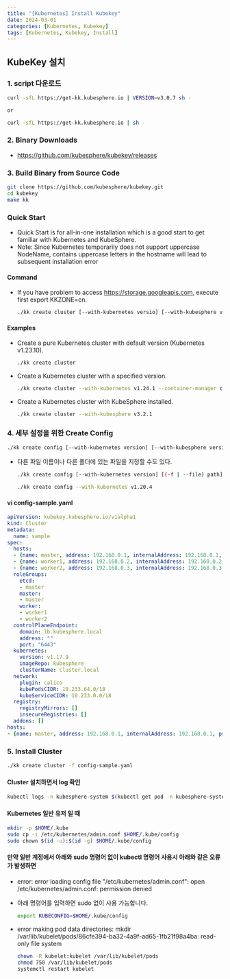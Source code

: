 ```yaml
---
title: "[Kubernetes] Install Kubekey"
date: 2024-03-01
categories: [Kubernetes, Kubekey]
tags: [Kubernetes, Kubekey, Install]
---
```


## KubeKey 설치

### 1. script 다운로드

```bash
curl -sfL https://get-kk.kubesphere.io | VERSION=v3.0.7 sh -

or

curl -sfL https://get-kk.kubesphere.io | sh -
```

### 2. Binary Downloads

- <https://github.com/kubesphere/kubekey/releases>

### 3. Build Binary from Source Code

```bash
git clone https://github.com/kubesphere/kubekey.git
cd kubekey
make kk
```

### Quick Start

- Quick Start is for all-in-one installation which is a good start to get familiar with Kubernetes and KubeSphere.
- Note: Since Kubernetes temporarily does not support uppercase NodeName, contains uppercase letters in the hostname will lead to subsequent installation error

#### Command

- If you have problem to access <https://storage.googleapis.com>, execute first export KKZONE=cn.

  ```bash
  ./kk create cluster [--with-kubernetes versio] [--with-kubesphere version]
  ```

#### Examples

- Create a pure Kubernetes cluster with default version (Kubernetes v1.23.10).

  ```bash
  ./kk create cluster
  ```

- Create a Kubernetes cluster with a specified version.

  ```bash
  ./kk create cluster --with-kubernetes v1.24.1 --container-manager containerd
  ```

- Create a Kubernetes cluster with KubeSphere installed.

  ```bash
  ./kk create cluster --with-kubesphere v3.2.1
  ```

### 4. 세부 설정을 위한 Create Config

```bash
./kk create config [--with-kubernetes version] [--with-kubesphere version] [(-f | --filename) path]
```

- 다른 파일 이름이나 다른 폴더에 있는 파일을 지정할 수도 있다.

  ```bash
  ./kk create config [--with-kubernetes version] [(-f | --file) path]
  ```

  ```bash
  ./kk create config --with-kubernetes v1.20.4
  ```

#### vi config-sample.yaml

```yaml
apiVersion: kubekey.kubesphere.io/v1alpha1
kind: Cluster
metadata:
  name: sample
spec:
  hosts:
  - {name: master, address: 192.168.0.1, internalAddress: 192.168.0.1, user: root, password: Testing123}
  - {name: worker1, address: 192.168.0.2, internalAddress: 192.168.0.2, user: root, password: Testing123}
  - {name: worker2, address: 192.168.0.3, internalAddress: 192.168.0.3, user: root, password: Testing123}
  roleGroups:
    etcd:
    - master
    master:
    - master
    worker:
    - worker1
    - worker2
  controlPlaneEndpoint:
    domain: lb.kubesphere.local
    address: ""
    port: "6443"
  kubernetes:
    version: v1.17.9
    imageRepo: kubesphere
    clusterName: cluster.local
  network:
    plugin: calico
    kubePodsCIDR: 10.233.64.0/18
    kubeServiceCIDR: 10.233.0.0/18
  registry:
    registryMirrors: []
    insecureRegistries: []
  addons: []
hosts:
- {name: master, address: 192.168.0.1, internalAddress: 192.168.0.1, privateKeyPath: "~/.ssh/id_rsa"}
```

### 5. Install Cluster

```bash
./kk create cluster -f config-sample.yaml
```

#### Cluster 설치하면서 log 확인

```bash
kubectl logs -n kubesphere-system $(kubectl get pod -n kubesphere-system -l 'app in (ks-install, ks-installer)' -o jsonpath='{.items[0].metadata.name}') -f
```

#### Kubernetes 일반 유저 일 때

```bash
mkdir -p $HOME/.kube
sudo cp -i /etc/kubernetes/admin.conf $HOME/.kube/config
sudo chown $(id -u):$(id -g) $HOME/.kube/config
```

#### 만약 일반 계정에서 아래와 sudo 명령어 없이 kubectl 명령어 사용시 아래와 같은 오류가 발생하면

- error: error loading config file "/etc/kubernetes/admin.conf": open /etc/kubernetes/admin.conf: permission denied
- 아래 명령어를 입력하면 sudo 없이 사용 가능합니다.

  ```bash
  export KUBECONFIG=$HOME/.kube/config
  ```

- error making pod data directories: mkdir /var/lib/kubelet/pods/86cfe394-ba32-4a9f-ad65-1fb21f98a4ba: read-only file system

  ```bash
  chown -R kubelet:kubelet /var/lib/kubelet/pods
  chmod 750 /var/lib/kubelet/pods
  systemctl restart kubelet
  ```